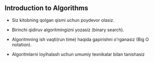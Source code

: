## Introduction to Algorithms

 - Siz kitobning qolgan qismi uchun poydevor olasiz.

 - Birinchi qidiruv algoritmingizni yozasiz (binary search).

 - Algoritmning ish vaqti(run time) haqida gapirishni o'rganasiz (Big O notation).

 - Algoritmlarni loyihalash uchun umumiy texnikalar bilan tanishasiz